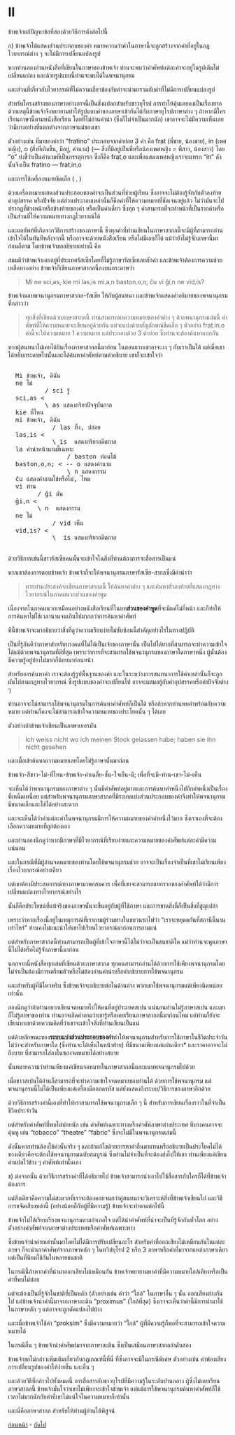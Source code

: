 <link href="markdown.css" rel="stylesheet">

# II

ข้าพเจ้าแก้ปัญหาข้อที่สองด้วยวิธีการดังต่อไปนี้

ก) ข้าพเจ้าได้แสดงส่วนประกอบของคำ หมายความว่าคำในภาษานี้จะถูกสร้างจากคำที่อยู่ในกฎไวยากรณ์ต่าง ๆ จะไม่มีการเปลี่ยนแปลงรูป

หากท่านลองอ่านหนังสือที่เขียนในภาษาของข้าพเจ้า ท่านจะพบว่าคำศัพท์แต่ละคำจะอยู่ในรูปเดิมไม่เปลี่ยนแปลง และด้วยรูปแบบนี้ท่านจะพบได้ในพจนานุกรม

และส่วนที่เกี่ยวกับไวยากรณ์ที่ไม่ความเกี่ยวข้องกับคำจะนำมารวมกับคำที่ไม่มีการเปลี่ยนแปลงรูป

สำหรับโครงสร้างของภาษาอย่างอาจนี้เป็นสิ่งแปลกสำหรับชาวยุโรป การทำให้คุ้นเคยคงเป็นเรื่องยาก ด้วยเหตุนี้ข้าพเจ้าจึงพยายามทำให้รูปแบบคำของภาษาเข้ากันได้กับภาษายุโรปภาษาต่าง ๆ ถ้าหากมีใครเรียนภาษานี้ตามหนังสือเรียน โดยที่ไม่อ่านคำนำ (ซึ่งก็ไม่จำเป็นมากนัก) เขาอาจจะไม่มีความเห็นเลยว่ามีบางอย่างที่แตกต่างจากภาษาแม่ของเขา

ตัวอย่างเช่น ที่มาของคำว่า “fratino” ประกอบจากคำย่อย 3 คำ คือ  frat (พี่ชาย, น้องชาย), in (เพศหญิง), o (สิ่งที่เกิดขึ้น, มีอยู่, คำนาม) (— สิ่งที่มีอยู่เป็นพี่หรือน้องเพศหญิง = พี่สาว, น้องสาว) โดย “o” บ่งชี้ว่าเป็นคำนามที่เป็นกรรตุการก ซึ่งก็คือ  frat<small>,</small>o และเพื่อแสดงเพศหญิงเราจะแทรก “in” ดังนั้นจึงเป็น fratino — frat<small>,</small>in<small>,</small>o

และการใช้เครื่องหมายขีดเล็ก ( <small>,</small> )

ด้วยเครื่องหมายแสดงส่วนประกอบของคำจะเป็นส่วนที่ช่วยผู้เรียน ซึ่งอาจจะไม่ต้องรู้จักกับตัวลงท้าย คำอุปสรรค หรือปัจจัย แต่ส่วนประกอบเหล่านั้นก็คือคำที่ให้ความหมายที่ชัดเจนอยู่แล้ว ไม่ว่ามันจะไปปรากฏที่ข้างหน้าหรือข้างท้ายของคำ หรือเป็นคำเดี่ยว ซึ่งทุก ๆ คำสามารถที่จะทำหน้าที่เป็นรากคำหรือเป็นส่วนที่ให้ความหมายทางกฎไวยากณ์ได้

และผลลัพท์ที่เกิดจากวิธีการสร้างของภาษานี้ ซึ่งทุกคำที่ท่านเขียนในภาษาสากลนี้จะมีผู้ที่สามารถอ่านเข้าใจได้ในทันทีหลังจากนี้ หรืออาจจะด้วยหนังสือเรียน หรือไม่มีเลยก็ได้ แม้ว่ายังไม่รู้จักภาษานี้มาก่อนก็ตาม โดยข้าพเจ้าขออธิบายอย่างนี้ คือ

สมมติว่าข้าพเจ้าเคยอยู่ที่ประเทศรัสเซียโดยที่ไม่รู้ภาษารัสเซียเลยสักคำ และข้าพเจ้าต้องการความช่วยเหลือบางอย่าง ข้าพเจ้าก็เขียนภาษาสากลนี้ลงบนกระดาษว่า

> Mi ne sci<small>,</small>as, kie mi las<small>,</small>is mi<small>,</small>a<small>,</small>n baston<small>,</small>o<small>,</small>n; ĉu vi ĝi<small>,</small>n ne vid<small>,</small>is?

ข้าพเจ้ามอบพจนานุกรมภาษาสากล-รัสเซีย ให้กับผู้สนทนา และข้าพเจ้าแสดงคำอธิบายของพจนานุกรมที่กล่าวว่า

> ทุกสิ่งที่เขียนด้วยภาษาสากลนี้ ท่านสามารถหาความหมายของคำต่าง ๆ ด้วยพนานุกรมเล่มนี้ คำศัพท์ที่ให้ความหมายจะเขียนอยู่ด้วยกัน แต่จะแบ่งด้วยสัญลักษณ์ขีดเล็ก ๆ ตัวอย่าง   frat<small>,</small>in<small>,</small>o  คำนี้จะให้ความหมาย  1 ความหมาย แต่ประกอบด้วย 3 คำย่อย ซึ่งท่านจะต้องค้นหาแยกกัน

หากผู้สนทนาไม่เคยได้ยินเรื่องภาษาสากลนี้มาก่อน ในตอนแรกเขาอาจะงง ๆ กับเราเป็นได้ แต่เมื่อเขาได้หยิบกระดาษใบนั้นและได้ค้นหาคำศัพท์ตามคำอธิบาย เขาก็จะเข้าใจว่า

  <pre>

  Mi ข้าพเจ้า, ดิฉัน
  ne ไม่
          / sci รู้
  sci<small>,</small>as <
          \ as แสดงกริยาปัจจุบันกาล
  kie ที่ไหน
  mi ข้าพเจ้า, ดิฉัน
        	/ las ทิ้ง, ปล่อย
  las<small>,</small>is <
        	\ is  แสดงกริยาอดีตกาล
  la คำนำหน้านามชี้เฉพาะ
                / baston ท่อนไม้
  baston<small>,</small>o<small>,</small>n; < -- o แสดงคำนาม
                \ n แสดงกรรม
  ĉu แสดงคำถามใช่หรือไม่, ไหม
  vi ท่าน
        / ĝi มัน
  ĝi<small>,</small>n <
        \ n  แสดงกรรม
  ne ไม่
            / vid เห็น
  vid<small>,</small>is? <
            \  is แสดงกริยาอดีตกาล
  </pre>


ด้วยวิธีการเช่นนี้ชาวรัสเซียคนนั้นจะเข้าใจในสิ่งที่ท่านต้องการจะสื่อสารเป็นแน่

หากเขาต้องการตอบข้าพเจ้า ข้าพเจ้าก็จะให้พจนานุกรมภาษารัสเซีย-สากลซึ่งมีคำนำว่า

> หากท่านประสงค์จะเขียนภาษาสากลนี้ ให้ค้นหาคำต่าง ๆ และค้นหาตัวลงท้ายที่แสดงกฎทางไวยากรณ์ในภาคผนวกส่วนของคำพูด

เนื่องจากในภาคผนวกเหมือนอย่างหนังสือเรียนที่ในบท**ส่วนของคำพูด**ที่จะมีแค่ไม่กี่หน้า และก็ทำให้การค้นหาไม่ใช้เวลานานจนเกินไปมากกว่าการค้นหาคำศัพท์

ทีนี้ข้าพเจ้าจะมาอธิบายว่าสิ่งที่ดูว่าความเรียบง่ายไม่ซับซ้อนนี้สำคัญอย่างไรในทางปฏิบัติ

เป็นที่รู้กันดีว่าภาษาสำหรับบางคนที่ไม่ได้เป็นเจ้าของภาษานั้น เป็นไปได้ยากที่สามารถจะทำความเข้าใจได้แม้ด้วยพจนานุกรมที่ดีที่สุด  เพราะว่าการที่จะสามารถใช้พจนานุกรมของภาษาใดภาษาหนึ่ง ผู้นั้นต้องมีความรู้อยู่บ้างไม่มากก็น้อยมาก่อนหน้า

สำหรับการค้นหาคำ เราจะต้องรู้รูปพื้นฐานของคำ และในระหว่างการสนทนาการใช้คำเหล่านั้นก็จะถูกผันไปตามกฎทางไวยากรณ์ ซึ่งรูปแบบของคำจะเปลี่ยนไป อาจจะผสมอยู้กับคำอุปสรรคหรือคำปัจจัยต่าง ๆ

ท่านอาจจะไม่สามารถใช้พจนานุกรมในการค้นหาคำศัพท์ก็เป็นได้ หรือถ้าหากท่านพบคำพร้อมกับความหมาย แต่ท่านก็คงจะไม่สามารถเข้าใจความหมายของประโยคนั้น ๆ ได้เลย

ตัวอย่างถ้าข้าพเจ้าเขียนเป็นภาษาเยอรมัน

> Ich weiss nicht wo ich meinen Stock gelassen habe; haben sie ihn nicht gesehen

และเมื่อเข้าค้นหาความหมายเลยโดยไม่รู้ภาษานั้นมาก่อน

ข้าพเจ้า-สีขาว-ไม่-ที่ไหน-ข้าพเจ้า-ค่าเฉลี่ย-ชั้น-ใจเย็น-มี; เพื่อที่จะมี-ท่าน-เขา-ไม่-เห็น

จะเห็นได้ว่าพจนานุกรมของภาษาต่าง ๆ นั้นมีคำศัพท์อยู่มากและการค้นหาคำหนึ่งไปอีกคำหนึ่งเป็นเรื่องที่เหน็ดเหนื่อย แต่สำหรับพจนานุกรมภาษาสากลที่มีระบบแบ่งส่วนประกอบของคำจึงทำให้พจนานุกรมมีขนาดเล็กและใช้ได้อย่างสะดวก

และจะเห็นได้ว่าคำแต่ละคำในพจนานุกรมมีการให้ความหมายของคำคำหนึ่งไว้มาก ซึ่งเราเองที่จะต้องเลือกความหมายที่ถูกต้องเอง

และท่านลองนึกดูว่าหากมีภาษาที่มีไวยากรณ์ที่เรียบง่ายและความหมายของคำศัพท์แต่ละคำมีความแน่นอน

และในกรณีที่มีผู้อ่านจดหมายของท่านโดยใช้พจนานุกรมช่วย อาจจะเป็นเรื่องจำเป็นที่เขาไม่เรียนเพียงเรื่องไวยากรณ์อย่างเดียว

แต่เขาต้องมีประสบการณ์ทางภาษามาพอสมควร เพื่อที่เขาจะสามารถแยกรากของคำศัพท์ได้ว่ามีการเปลี่ยนแปลงทางไวยากรณ์อย่างไร

นั้นก็คือประโยชน์ที่แท้จริงของภาษานั้นจะขึ้นอยู่กับผู้ที่ใช้ภาษา และการขาดสิ่งนี้ก็เป็นสิ่งที่สูญเปล่า

เพราะว่าหากเรื่องนี้อยู่ในเหตุการณ์ที่เราถามผู้ร่วมทางในขบวนรถไฟว่า “เราจะหยุดดกันที่สถานีนี้นานเท่าไหร่” ท่านคงไม่แนะนำให้เขาไปเรียนไวยากรณ์มาก่อนการถามแน่

แต่สำหรับภาษาสากลนี้ท่านสามารถเป็นผู้ที่เข้าใจภาษานี้ได้ไม่ว่าจะเป็นชนชาติใด แม่ว่าท่านจะพูดภาษานี้ไม่ได้หรือไม่รู้จักภาษานี้มาก่อน

นอกจากนี้หนังสื่อทุกเล่มที่เขียนด้วยภาษาสากล ทุกคนสามารถอ่านได้ด้วยการใช้เพียงพจนานุกรมโดยไม่จำเป็นต้องมีการเตรียมตัวหรือไม่ต้องอ่านคำนำหรือคำอธิบายการใช้พจนานุกรม

และสำหรับผู้ที่มีไหวพริบ  ซึ่งข้าพเจ้าจะอธิบายต่อในด้านล่าง พวกเขาใช้พจนานุกรมแต่เพียงนิดหน่อยเท่านั้น

ลองนึกดูว่าถ้าท่านอยากเขียนจดหมายไปให้คนที่อยู่ประเทศสเปน แน่นอนท่านไม่รู้ภาษาสเปน และเขาก็ไม่รู้ภาษาของท่าน ท่านอาจเกิดคำถามว่าเขารู้หรือเคยเรียนภาษาสากลนี้มาก่อนไหม แต่ท่านก็ยังจะเขียนหาเขาด้วยความคิดที่ว่าเขาจะเข้าใจสิ่งที่ท่านเขียนเป็นแน่

แต่ด้วยลักษณะของ**ระบบแบ่งส่วนประกอบของคำ**ทำให้พจนานุกรมสำหรับการใช้ภาษาในชีวิตประจำวันไม่ว่าจะสำหรับภาษาใด (ซึ่งท่านจะได้เห็นในหน้าท้าย) ที่มีขนาดเพียงแค่แผ่นเดียว* และราคาอาจจะไม่ถึงบาท ที่สามารถใส่ลงในซองจดหมายได้อย่างสบาย

นั้นหมายความว่าท่านเพียงแค่เขียนจดหมายในภาษาสากลนี้และแนบพจนานุกรมไปด้วย

เมื่อชาวสเปนได้อ่านก็สามารถที่จะทำความเข้าใจจดหมายของท่านได้ ด้วยการใช้พจนานุกรม แต่พจนานุกรมนี้ไม่ได้เป็นเพียงแค่เครื่องมือถอดรหัส แต่ยังแสดงถึงระบบ/วิธีการของภาษาอีกด้วย

ด้วยวิธีการสร้างคำนี้เองที่ทำให้เราสามารถใช้พจนานุกรมเล็ก ๆ นี้ สำหรับการเขียนเรื่องราวในที่จำเป็นชีวิตประจำวัน

แต่สำหรับคำศัพท์ที่พบไม่บ่อยนัก เช่น คำศัพท์เฉพาะทางหรือคำศัพ์ภาษาต่างประเทศ ทีบางคนอาจจะคุ้นหู เช่น “tobacco”  “theatre” “fabric” ซึ่งจะไม่มีในพจนานุกรมเล่มนี้

ดังนั้นหากท่านต้องใช้คำนั้นจริง ๆ และถ้าแก้ไขด้วยการหาคำอื่นมาแทนหรืออธิบายเป็นประโยคไม่ได้ ทางเดียวคือจะต้องใช้พจนานุกรมฉบับสมบูรณ์ ซึ่งท่านไม่จำเป็นที่จะต้องส่งไปให้เขา ท่านเพียงแค่เขียนคำแปลไว้ข้าง ๆ คำศัพท์เท่านั้นเอง

ข) ต่อจากนั้น ด้วยวิธีการสร้างคำที่ได้อธิบายไป ข้าพเจ้าสามารถนำเอาไปใช้สื่อสารกับใครก็ได้ที่ข้าพเจ้าต้องการ

แต่สิ่งเดียวคือความไม่สะดวกที่เราจะต้องคอยจนกว่าคู่สนทนาจะวิเคราะห์สิ่งที่ข้าพเจ้าเขียนไป และวิธีการขจัดเสียงหล่านี้ (อย่างน้อยก็กับผู้ที่มีความรู้) ข้าพเจ้าจะทำตามต่อไปนี้

ข้าพเจ้าไม่ได้เรียบเรียงพจนานุกรมตามอำเภอใจ แต่ได้นำคำศัพท์ที่น่าจะเป็นที่รู้จักกันทั่วโลก อย่างตัวอย่างคำศัพท์จากภาษาต่างประเทศหรือคำศัพท์เฉพาะทาง

ซึ่งข้าพเจ้านำคำเหล่านั้นมาโดยไม่ได้มีการปรับเปลี่ยนอะไร สำหรับคำที่ออกเสียงไม่เหมือนกันในแต่ละภาษา ก็จะนำเอาคำศัพท์จากภาษาหลัก ๆ ในทวีปยุโรป 2 หรือ 3 ภาษาหรือคำที่มาจากแหล่งภาษาเดียวแต่เป็นที่นิยมใช้กันในหลายชนชาติ

ในกรณีนี้ถ้าหากคำที่นำมาออกเสียงไม่เหมือนกัน ข้าพเจ้าพยายามหาคำที่มีความหมายใกล้เคียงหรือเป็นคำที่พบไม่บ่อย

แต่จะต้องเป็นที่รู้จักในชาติที่เป็นหลัก (ตัวอย่างเช่น คำว่า “ใกล้” ในภาษาอื่น ๆ นั้น ออกเสียงต่างกันไป แต่ข้าพเจ้านำคำนี้มาจากภาษาละติน “proximus” (ใกล้ที่สุด) ซึ่งเราจะเห็นว่าคำนี้มีการนำมาใช้ในภาษาหลัก ๆ แต่อาจจะถูกดัดแปลงไปบ้าง

และเมื่อข้าพเจ้าใช้คำ “proksim” ซึ่งมีความหมายว่า “ใกล้” ผู้ที่มีความรู้ก็พอที่จะสามารถเข้าใจความหมายได้

ในกรณีอื่น ๆ ข้าพเจ้านำคำศัพท์มาจากภาษาละติน ซึ่งเป็นเสมือนภาษาสากลลำดับสอง

ข้าพเจ้าขอไม่กล่าวเพิ่มเติมเกี่ยวกับกฎเกณฑ์นี้ที่นี่ ที่ซึ่งอาจจะมีในกรณีพิเศษ ตัวอย่างเช่น คำพ้องเสียง การเปลี่ยนรูปของคำให้ง่ายขึ้น และอื่น ๆ

และด้วยวิธีที่กล่าวไปทั้งหมดนี้ การสื่อสารกับชาวยุโรปที่มีความรู้ในระดับปานกลาง ผู้ซึ่งไม่เคยเรียนภาษาสากลนี้ ข้าพเจ้ามั่นใจว่าเขาไม่เพียงจะเข้าใจข้าพเจ้า แต่แม้การใช้พจนานุกรมค้นหาคำศัพท์ก็ใช้เวลาไม่มากนักกับคำที่เขาไม่แน่ใจในความหมายก็เท่านั้น

และนี่คือภาษาสากล สำหรับให้ท่านผู้อ่านได้พิสูจน์

[ก่อนหน้า](./4.md) - [ถัดไป](./6.md)

